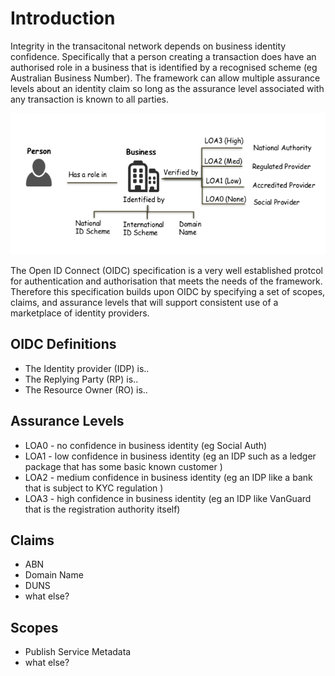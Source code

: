 # Introduction

Integrity in the transacitonal network depends on business identity confidence.  Specifically that a person creating a transaction does have an authorised role in a business that is identified by a recognised scheme (eg Australian Business Number).  The framework can allow multiple assurance levels about an identity claim so long as the assurance level associated with any transaction is known to all parties.

![Identity Framework](IdentityModel.png)

The Open ID Connect (OIDC) specification is a very well established protcol for authentication and authorisation that meets the needs of the framework.  Therefore this specification builds upon OIDC by specifying a set of scopes, claims, and assurance levels that will support consistent use of a marketplace of identity providers.

## OIDC Definitions

* The Identity provider (IDP) is..
* The Replying Party (RP) is..
* The Resource Owner (RO) is..

## Assurance Levels

* LOA0 - no confidence in business identity (eg Social Auth)
* LOA1 - low confidence in business identity (eg an IDP such as a ledger package that has some basic known customer )
* LOA2 - medium confidence in business identity (eg an IDP like a bank that is subject to KYC regulation )
* LOA3 - high confidence in business identity (eg an IDP like VanGuard that is the registration authority itself)


## Claims

* ABN
* Domain Name
* DUNS
* what else?


## Scopes

* Publish Service Metadata
* what else?

